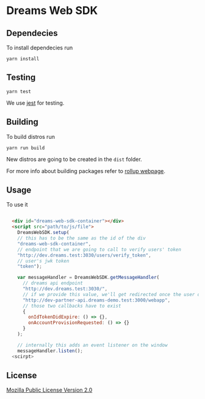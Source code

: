 # Dreams Web SDK

## Dependecies

To install dependecies run

```
yarn install
```

## Testing

```
yarn test
```
We use [jest](https://jestjs.io/) for testing.
## Building

To build distros run

```
yarn run build
```

New distros are going to be created in the `dist` folder.

For more info about building packages refer to [rollup webpage](https://rollupjs.org/guide/en/#overview).

## Usage

To use it
```html

  <div id="dreams-web-sdk-container"></div>
  <script src="path/to/js/file">
    DreamsWebSDK.setup(
    // this has to be the same as the id of the div
    "dreams-web-sdk-container",
    // endpoint that we are going to call to verify users' token
    "http://dev.dreams.test:3030/users/verify_token",
    // user's jwk token
    "token");

    var messageHandler = DreamsWebSDK.getMessageHandler(
      // dreams api endpoint
      "http://dev.dreams.test:3030/",
      // if we provide this value, we'll get redirected once the user decides to exit the dreams app.
      "http://dev-partner-api.dreams-demo.test:3000/webapp",
      // those two callbacks have to exist
      {
        onIdTokenDidExpire: () => {},
        onAccountProvisionRequested: () => {}
      }
    );

    // internally this adds an event listener on the window
    messageHandler.listen();
  <scirpt>
```
## License

[Mozilla Public License Version 2.0](LICENSE)



